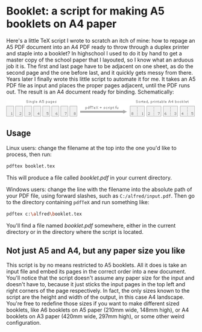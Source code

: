 # Booklet: a script for making A5 booklets on A4 paper

Here's a little TeX script I wrote to scratch an itch of mine: how to repage an
A5 PDF document into an A4 PDF ready to throw through a duplex printer and
staple into a booklet? In highschool I used to do it by hand to get a master
copy of the school paper that I layouted, so I know what an arduous job it is.
The first and last page have to be adjacent on one sheet, as do the second page
and the one before last, and it quickly gets messy from there. Years later I
finally wrote this little script to automate it for me. It takes an A5 PDF file
as input and places the proper pages adjacent, until the PDF runs out. The
result is an A4 document ready for binding. Schematically:

![Graphic explanation of what the script does](booklet.png "Booklet graphic")

## Usage

Linux users: change the filename at the top into the one you'd like to process,
then run:

```sh
pdftex booklet.tex
```

This will produce a file called *booklet.pdf* in your current directory.

Windows users: change the line with the filename into the absolute path of your
PDF file, using forward slashes, such as `C:/alfred/input.pdf`. Then go to the
directory containing `pdfTeX` and run something like:

```sh
pdftex c:\alfred\booklet.tex
```

You'll find a file named *booklet.pdf* somewhere, either in the current
directory or in the directory where the script is located.

## Not just A5 and A4, but any paper size you like

This script is by no means restricted to A5 booklets. All it does is take an
input file and embed its pages in the correct order into a new document. You'll
notice that the script doesn't assume any paper size for the input and doesn't
have to, because it just sticks the input pages in the top left and right
corners of the page respectively. In fact, the only sizes known to the script
are the height and width of the output, in this case A4 landscape. You're free
to redefine those sizes if you want to make different sized booklets, like A6
booklets on A5 paper (210mm wide, 148mm high), or A4 booklets on A3 paper (420mm
wide, 297mm high), or some other weird configuration.
